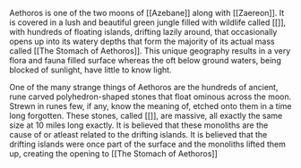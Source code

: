 Aethoros is one of the two moons of [[Azebane]] along with [[Zaereon]]. It is covered in a lush and beautiful green jungle filled with wildlife called [[]], with hundreds of floating islands, drifting lazily around, that occasionally opens up into its watery depths that form the majority of its actual mass called [[The Stomach of Aethoros]]. This unique geography results in a very flora and fauna filled surface whereas the oft below ground waters, being blocked of sunlight, have little to know light.

One of the many strange things of Aethoros are the hundreds of ancient, rune carved polyhedron-shaped stones that float ominous across the moon. Strewn in runes few, if any, know the meaning of, etched onto them in a time long forgotten. These stones, called [[]], are massive, all exactly the same size at 10 miles long exactly. It is believed that these monoliths are the cause of or atleast related to the drifting islands. It is believed that the drifting islands were once part of the surface and the monoliths lifted them up, creating the opening to [[The Stomach of Aethoros]]
